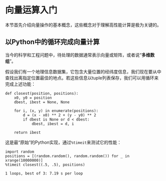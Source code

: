 # 向量运算入门

本节首先介绍向量操作的基本概念，这些概念对于理解高性能计算是极为关键的。

## 以Python中的循环完成向量计算

当今的科学和工程问题中，待处理的数据通常表示向量或矩阵，或者说“**多维数组**”。

假设我们有一个地理信息数据集，它包含大量位置的经纬度信息，我们现在要从中查找出离指定位置最佳的地点。若这些信息以tuple列表保存，我们可以用循环来完成上述功能：

```
def closest(position, positions):
    x0, y0 = position
    dbest, ibest = None, None

    for i, (x, y) in enumerate(positions):
        d = (x - x0) ** 2 + (y - y0) ** 2
        if dbest is None or d < dbest:
            dbest, ibest = d, i

    return ibest
```

这是最“原始”的Python实现，通过```%timeit```来测试它的性能：

```
import random
positions = [(random.random(), random.random()) for _ in xrange(10000000)]
%timeit closest((.5, .5), positions)

1 loops, best of 3: 7.19 s per loop
```

